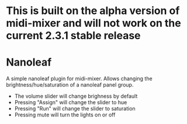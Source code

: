 # This is built on the alpha version of midi-mixer and will not work on the current 2.3.1 stable release
# Nanoleaf

A simple nanoleaf plugin for midi-mixer. Allows changing the brightness/hue/saturation of a nanoleaf panel group.

- The volume slider will change brighness by default
- Pressing "Assign" will change the slider to hue
- Pressing "Run" will change the slider to saturation
- Pressing mute will turn the lights on or off